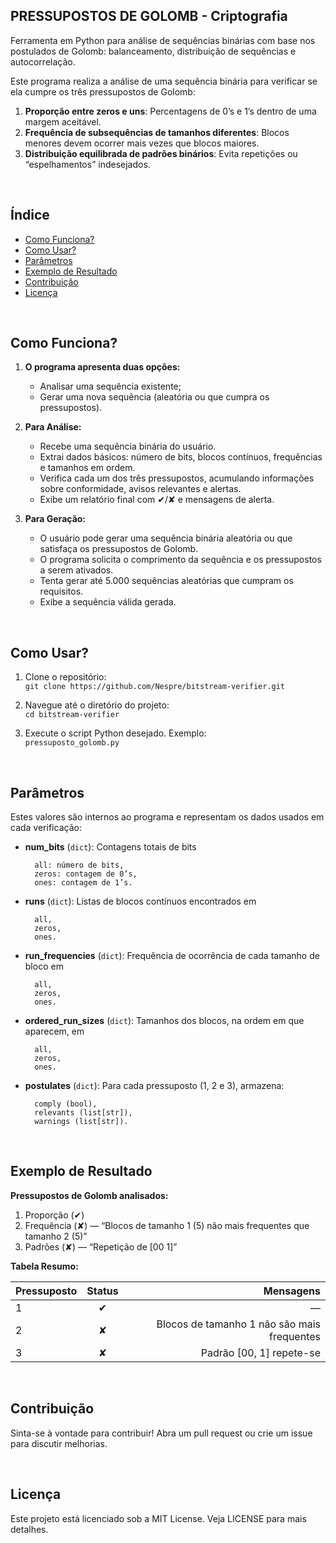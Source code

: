 ## PRESSUPOSTOS DE GOLOMB - Criptografia
Ferramenta em Python para análise de sequências binárias com base nos postulados de Golomb: balanceamento, distribuição de sequências e autocorrelação.

Este programa realiza a análise de uma sequência binária para verificar se ela cumpre os três pressupostos de Golomb:
1. **Proporção entre zeros e uns**: Percentagens de 0’s e 1’s dentro de uma margem aceitável.  
2. **Frequência de subsequências de tamanhos diferentes**: Blocos menores devem ocorrer mais vezes que blocos maiores.  
3. **Distribuição equilibrada de padrões binários**: Evita repetições ou “espelhamentos” indesejados.

<br>

## Índice
- [Como Funciona?](#como-funciona)
- [Como Usar?](#como-usar)
- [Parâmetros](#parâmetros)
- [Exemplo de Resultado](#exemplo-de-resultado)
- [Contribuição](#contribuição)
- [Licença](#licença)

<br>

## Como Funciona?

1. **O programa apresenta duas opções:**
   - Analisar uma sequência existente;  
   - Gerar uma nova sequência (aleatória ou que cumpra os pressupostos).

2. **Para Análise:** 
   - Recebe uma sequência binária do usuário.  
   - Extrai dados básicos: número de bits, blocos contínuos, frequências e tamanhos em ordem.  
   - Verifica cada um dos três pressupostos, acumulando informações sobre conformidade, avisos relevantes e alertas.
   - Exibe um relatório final com ✔/✘ e mensagens de alerta.

3. **Para Geração:**
   - O usuário pode gerar uma sequência binária aleatória ou que satisfaça os pressupostos de Golomb.
   - O programa solicita o comprimento da sequência e os pressupostos a serem ativados.  
   - Tenta gerar até 5.000 sequências aleatórias que cumpram os requisitos.  
   - Exibe a sequência válida gerada.

<br>

## Como Usar?
1. Clone o repositório:  
   `git clone https://github.com/Nespre/bitstream-verifier.git`

2. Navegue até o diretório do projeto:  
   `cd bitstream-verifier`

3. Execute o script Python desejado. Exemplo:  
   `pressuposto_golomb.py`

<br>

## Parâmetros
Estes valores são internos ao programa e representam os dados usados em cada verificação:

- **num_bits** (`dict`): Contagens totais de bits

        all: número de bits,
        zeros: contagem de 0’s,
        ones: contagem de 1’s.

- **runs** (`dict`): Listas de blocos contínuos encontrados em

        all,
        zeros,
        ones.

- **run_frequencies** (`dict`): Frequência de ocorrência de cada tamanho de bloco em

        all,
        zeros,
        ones.

- **ordered_run_sizes** (`dict`): Tamanhos dos blocos, na ordem em que aparecem, em

        all,
        zeros,
        ones.

- **postulates** (`dict`): Para cada pressuposto (1, 2 e 3), armazena:

        comply (bool),
        relevants (list[str]),
        warnings (list[str]).

<br>

## Exemplo de Resultado
**Pressupostos de Golomb analisados:**
1. Proporção (✔)  
2. Frequência (✘) — “Blocos de tamanho 1 (5) não mais frequentes que tamanho 2 (5)” 
3. Padrões   (✘) — “Repetição de [00 1]”  

**Tabela Resumo:**

| Pressuposto | Status | Mensagens |
|-------------|:------:|----------:|
|     1       |   ✔    | —        |
|     2       |   ✘    | Blocos de tamanho 1 não são mais frequentes |
|     3       |   ✘    | Padrão [00, 1] repete-se |

<br>

## Contribuição
Sinta-se à vontade para contribuir! Abra um pull request ou crie um issue para discutir melhorias.

<br>

## Licença
Este projeto está licenciado sob a MIT License. Veja LICENSE para mais detalhes.
